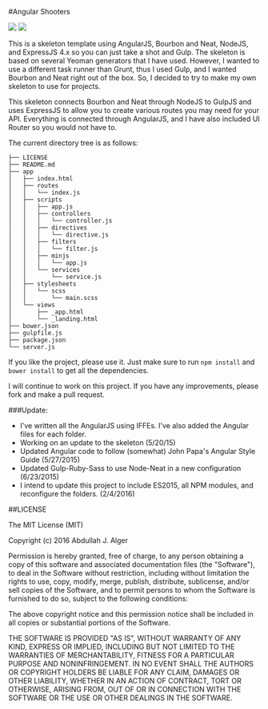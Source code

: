 #Angular Shooters

![](http://brunch.io/images/others/gulp.png) ![](http://megahbite.github.io/bourbon-talk/img/bourbon-logo.png)

This is a skeleton template using AngularJS, Bourbon and Neat, NodeJS, and ExpressJS 4.x so you can just take a shot and Gulp. The skeleton is based on several Yeoman generators that I have used. However, I wanted to use a different task runner than Grunt, thus I used Gulp, and I wanted Bourbon and Neat right out of the box. So, I decided to try to make my own skeleton to use for projects.

This skeleton connects Bourbon and Neat through NodeJS to GulpJS and uses ExpressJS to allow you to create various routes you may need for your API. Everything is connected through AngularJS, and I have also included UI Router so you would not have to.  

The current directory tree is as follows:

```
├── LICENSE
├── README.md
├── app
│   ├── index.html
│   ├── routes
│   │   └── index.js
│   ├── scripts
│   │   ├── app.js
│   │   ├── controllers
│   │   │   └── controller.js
│   │   ├── directives
│   │   │   └── directive.js
│   │   ├── filters
│   │   │   └── filter.js
│   │   ├── minjs
│   │   │   └── app.js
│   │   └── services
│   │       └── service.js
│   ├── stylesheets
│   │   └── scss
│   │       └── main.scss
│   └── views
│       ├── _app.html
│       └── _landing.html
├── bower.json
├── gulpfile.js
├── package.json
└── server.js
```

If you like the project, please use it. Just make sure to run ```npm install``` and ```bower install``` to get all the dependencies.

I will continue to work on this project. If you have any improvements, please fork and make a pull request. 

###Update:
 - I've written all the AngularJS using IFFEs. I've also added the Angular files for each folder.
 - Working on an update to the skeleton (5/20/15)
 - Updated Angular code to follow (somewhat) John Papa's Angular Style Guide (5/27/2015)
 - Updated Gulp-Ruby-Sass to use Node-Neat in a new configuration (6/23/2015)
 - I intend to update this project to include ES2015, all NPM modules, and reconfigure the folders. (2/4/2016)

##LICENSE

The MIT License (MIT)

Copyright (c) 2016 Abdullah J. Alger

Permission is hereby granted, free of charge, to any person obtaining a copy
of this software and associated documentation files (the "Software"), to deal
in the Software without restriction, including without limitation the rights
to use, copy, modify, merge, publish, distribute, sublicense, and/or sell
copies of the Software, and to permit persons to whom the Software is
furnished to do so, subject to the following conditions:

The above copyright notice and this permission notice shall be included in all
copies or substantial portions of the Software.

THE SOFTWARE IS PROVIDED "AS IS", WITHOUT WARRANTY OF ANY KIND, EXPRESS OR
IMPLIED, INCLUDING BUT NOT LIMITED TO THE WARRANTIES OF MERCHANTABILITY,
FITNESS FOR A PARTICULAR PURPOSE AND NONINFRINGEMENT. IN NO EVENT SHALL THE
AUTHORS OR COPYRIGHT HOLDERS BE LIABLE FOR ANY CLAIM, DAMAGES OR OTHER
LIABILITY, WHETHER IN AN ACTION OF CONTRACT, TORT OR OTHERWISE, ARISING FROM,
OUT OF OR IN CONNECTION WITH THE SOFTWARE OR THE USE OR OTHER DEALINGS IN THE
SOFTWARE.
